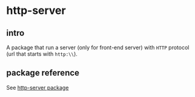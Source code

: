 # http-server
## intro
A package that run a server (only for front-end server) with `HTTP` protocol (url that starts with `http:\\`).

## package reference
See [http-server package](https://www.npmjs.com/package/http-server)
